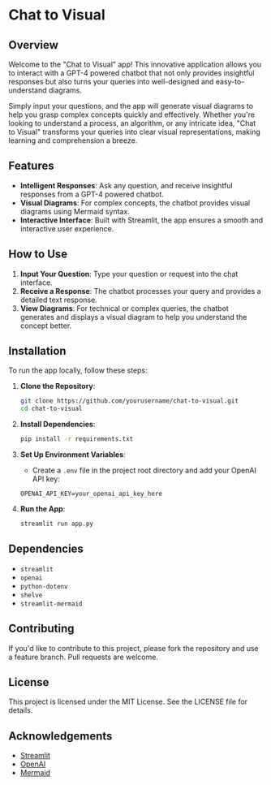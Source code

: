 # Chat to Visual

## Overview

Welcome to the "Chat to Visual" app! This innovative application allows you to interact with a GPT-4 powered chatbot that not only provides insightful responses but also turns your queries into well-designed and easy-to-understand diagrams.

Simply input your questions, and the app will generate visual diagrams to help you grasp complex concepts quickly and effectively. Whether you're looking to understand a process, an algorithm, or any intricate idea, "Chat to Visual" transforms your queries into clear visual representations, making learning and comprehension a breeze.

## Features

- **Intelligent Responses**: Ask any question, and receive insightful responses from a GPT-4 powered chatbot.
- **Visual Diagrams**: For complex concepts, the chatbot provides visual diagrams using Mermaid syntax.
- **Interactive Interface**: Built with Streamlit, the app ensures a smooth and interactive user experience.

## How to Use

1. **Input Your Question**: Type your question or request into the chat interface.
2. **Receive a Response**: The chatbot processes your query and provides a detailed text response.
3. **View Diagrams**: For technical or complex queries, the chatbot generates and displays a visual diagram to help you understand the concept better.

## Installation

To run the app locally, follow these steps:

1. **Clone the Repository**:
    ```bash
    git clone https://github.com/yourusername/chat-to-visual.git
    cd chat-to-visual
    ```

2. **Install Dependencies**:
    ```bash
    pip install -r requirements.txt
    ```

3. **Set Up Environment Variables**:
    - Create a `.env` file in the project root directory and add your OpenAI API key:
    ```
    OPENAI_API_KEY=your_openai_api_key_here
    ```

4. **Run the App**:
    ```bash
    streamlit run app.py
    ```

## Dependencies

- `streamlit`
- `openai`
- `python-dotenv`
- `shelve`
- `streamlit-mermaid`

## Contributing

If you'd like to contribute to this project, please fork the repository and use a feature branch. Pull requests are welcome.

## License

This project is licensed under the MIT License. See the LICENSE file for details.

## Acknowledgements

- [Streamlit](https://streamlit.io/)
- [OpenAI](https://www.openai.com/)
- [Mermaid](https://mermaid-js.github.io/)

